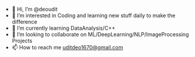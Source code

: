 - 👋 Hi, I’m @deoudit
- 👀 I’m interested in Coding and learning new stuff daily to make the difference
- 🌱 I’m currently learning DataAnalysis/C++
- 💞️ I’m looking to collaborate on ML/DeepLearning/NLP/ImageProcessing Projects
- 📫 How to reach me uditdeo1670@gmail.com

<!---
deoudit/deoudit is a ✨ special ✨ repository because its `README.md` (this file) appears on your GitHub profile.
You can click the Preview link to take a look at your changes.
--->
